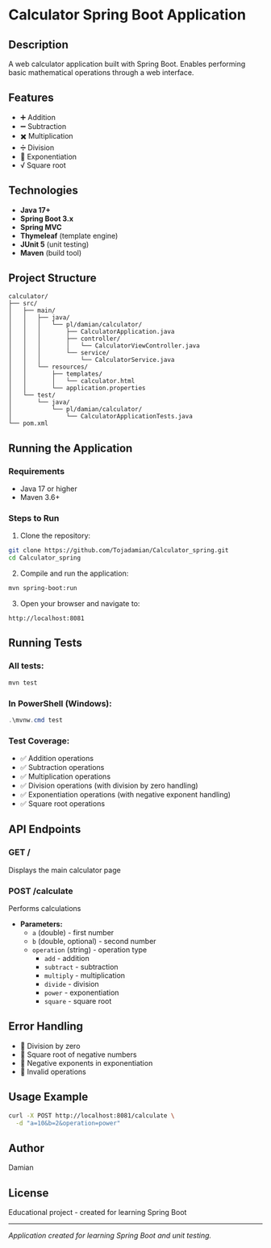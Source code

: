 # Calculator Spring Boot Application

## Description
A web calculator application built with Spring Boot. Enables performing basic mathematical operations through a web interface.

## Features
- ➕ Addition
- ➖ Subtraction  
- ✖️ Multiplication
- ➗ Division
- 🔢 Exponentiation
- √ Square root

## Technologies
- **Java 17+**
- **Spring Boot 3.x**
- **Spring MVC**
- **Thymeleaf** (template engine)
- **JUnit 5** (unit testing)
- **Maven** (build tool)

## Project Structure
```
calculator/
├── src/
│   ├── main/
│   │   ├── java/
│   │   │   └── pl/damian/calculator/
│   │   │       ├── CalculatorApplication.java
│   │   │       ├── controller/
│   │   │       │   └── CalculatorViewController.java
│   │   │       └── service/
│   │   │           └── CalculatorService.java
│   │   └── resources/
│   │       ├── templates/
│   │       │   └── calculator.html
│   │       └── application.properties
│   └── test/
│       └── java/
│           └── pl/damian/calculator/
│               └── CalculatorApplicationTests.java
└── pom.xml
```

## Running the Application

### Requirements
- Java 17 or higher
- Maven 3.6+

### Steps to Run
1. Clone the repository:
```bash
git clone https://github.com/Tojadamian/Calculator_spring.git
cd Calculator_spring
```

2. Compile and run the application:
```bash
mvn spring-boot:run
```

3. Open your browser and navigate to:
```
http://localhost:8081
```

## Running Tests

### All tests:
```bash
mvn test
```

### In PowerShell (Windows):
```powershell
.\mvnw.cmd test
```

### Test Coverage:
- ✅ Addition operations
- ✅ Subtraction operations
- ✅ Multiplication operations
- ✅ Division operations (with division by zero handling)
- ✅ Exponentiation operations (with negative exponent handling)
- ✅ Square root operations

## API Endpoints

### GET /
Displays the main calculator page

### POST /calculate
Performs calculations
- **Parameters:**
  - `a` (double) - first number
  - `b` (double, optional) - second number
  - `operation` (string) - operation type
    - `add` - addition
    - `subtract` - subtraction
    - `multiply` - multiplication
    - `divide` - division
    - `power` - exponentiation
    - `square` - square root

## Error Handling
- 🚫 Division by zero
- 🚫 Square root of negative numbers
- 🚫 Negative exponents in exponentiation
- 🚫 Invalid operations

## Usage Example
```bash
curl -X POST http://localhost:8081/calculate \
  -d "a=10&b=2&operation=power"
```

## Author
Damian

## License
Educational project - created for learning Spring Boot

---

*Application created for learning Spring Boot and unit testing.*
